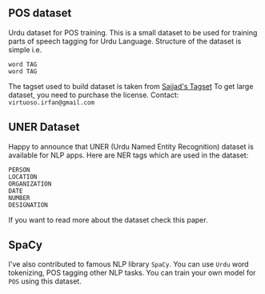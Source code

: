 ## POS dataset
Urdu dataset for POS training. This is a small dataset to be used for training parts of speech tagging for Urdu Language.
Structure of the dataset is simple i.e.
```text
word TAG
word TAG
```

The tagset used to build dataset is taken from [Sajjad's Tagset](http://www.cle.org.pk/Downloads/langproc/UrduPOStagger/UrduPOStagset.pdf)
To get large dataset, you need to purchase the license. Contact: `virtuoso.irfan@gmail.com`

## UNER Dataset
Happy to announce that UNER (Urdu Named Entity Recognition) dataset is available for NLP apps.
Here are NER tags which are used in the dataset:
```text
PERSON
LOCATION
ORGANIZATION
DATE
NUMBER
DESIGNATION
```
If you want to read more about the dataset check this paper.

## SpaCy
I've also contributed to famous NLP library `SpaCy`. You can use `Urdu` word tokenizing, POS tagging other NLP tasks. 
You can train your own model for `POS` using this dataset.